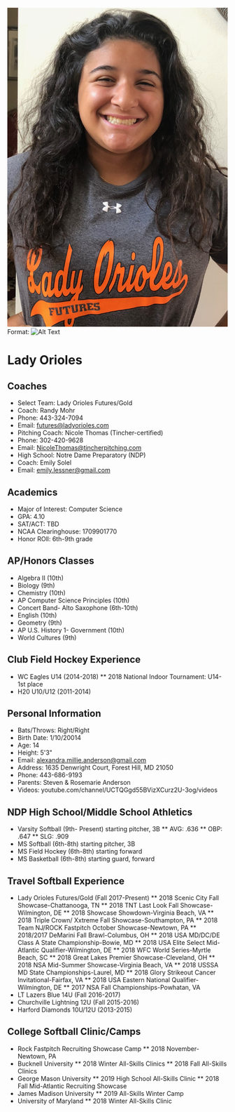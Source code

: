 ![GitHub Logo](/images/alex-andersonladyos.jpg)
Format: ![Alt Text](url)
# Lady Orioles

## Coaches
* Select Team: Lady Orioles Futures/Gold
* Coach: Randy Mohr
* Phone: 443-324-7094
* Email: futures@ladyorioles.com
* Pitching Coach: Nicole Thomas (Tincher-certified)
* Phone: 302-420-9628
* Email: NicoleThomas@tincherpitching.com
* High School: Notre Dame Preparatory (NDP)
* Coach: Emily Solel
* Email: emily.lessner@gmail.com

## Academics
* Major of Interest: Computer Science
* GPA: 4.10
* SAT/ACT: TBD
* NCAA Clearinghouse: 1709901770 
* Honor ROll: 6th-9th grade

## AP/Honors Classes
* Algebra II (10th)
* Biology (9th)
* Chemistry (10th)
* AP Computer Science Principles (10th)
* Concert Band- Alto Saxophone (6th-10th)
* English (10th)
* Geometry (9th)
* AP U.S. History 1- Government (10th)
* World Cultures (9th)

## Club Field Hockey Experience
* WC Eagles U14 (2014-2018)
** 2018 National Indoor Tournament: U14- 1st place
* H20 U10/U12 (2011-2014)

## Personal Information
* Bats/Throws: Right/Right
* Birth Date: 1/10/20014
* Age: 14
* Height: 5'3"
* Email: alexandra.millie.anderson@gmail.com
* Address: 1635 Denwright Court, Forest Hill, MD 21050
* Phone: 443-686-9193
* Parents: Steven & Rosemarie Anderson
* Videos: youtube.com/channel/UCTQGgd55BVizXCurz2U-3og/videos    

## NDP High School/Middle School Athletics
* Varsity Softball (9th- Present) starting pitcher, 3B
** AVG: .636
** OBP: .647
** SLG: .909
* MS Softball (6th-8th) starting pitcher, 3B
* MS Field Hockey (6th-8th) starting forward
* MS Basketball (6th-8th) starting guard, forward

## Travel Softball Experience
* Lady Orioles Futures/Gold (Fall 2017-Present)
  ** 2018 Scenic City Fall Showcase-Chattanooga, TN
  ** 2018 TNT Last Look Fall Showcase-Wilmington, DE
  ** 2018 Showcase Showdown-Virginia Beach, VA
  ** 2018 Triple Crown/ Xxtreme Fall Showcase-Southampton, PA
  ** 2018 Team NJ/ROCK Fastpitch October Showcase-Newtown, PA
  ** 2018/2017 DeMarini Fall Brawl-Columbus, OH
  ** 2018 USA MD/DC/DE Class A State Championship-Bowie, MD
  ** 2018 USA Elite Select Mid-Atlantic Qualifier-Wilmington, DE
  ** 2018 WFC World Series-Myrtle Beach, SC
  ** 2018 Great Lakes Premier Showcase-Cleveland, OH
  ** 2018 NSA Mid-Summer Showcase-Virginia Beach, VA
  ** 2018 USSSA MD State Championships-Laurel, MD
  ** 2018 Glory Strikeout Cancer Invitational-Fairfax, VA
  ** 2018 USA Eastern National Qualifier-Wilmington, DE
  ** 2017 NSA Fall Championships-Powhatan, VA
* LT Lazers Blue 14U (Fall 2016-2017)
* Churchville Lightning 12U (Fall 2015-2016)
* Harford Diamonds 10U/12U (2013-2015)

## College Softball Clinic/Camps
* Rock Fastpitch Recruiting Showcase Camp
  ** 2018 November-Newtown, PA
* Bucknell University
  ** 2018 Winter All-Skills Clinics
  ** 2018 Fall All-Skills Clinics
* George Mason University
  ** 2019 High School All-Skills Clinic
  ** 2018 Fall Mid-Atlantic Recruiting Showcase
* James Madison University
  ** 2019 All-Skills Winter Camp
* University of Maryland
  ** 2018 Winter All-Skills Clinic

